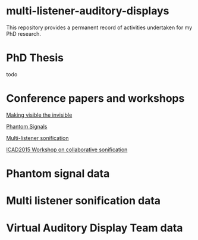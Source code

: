 # multi-listener-auditory-displays

This repository provides a permanent record of activities undertaken for my PhD research.

# PhD Thesis

todo

# Conference papers and workshops

[Making visible the invisible](https://github.com/dalmatianrex/multi-listener-auditory-displays/blob/master/Conference%20papers%20and%20workshops/Making_visible_the_invisible.pdf)

[Phantom Signals](https://github.com/dalmatianrex/multi-listener-auditory-displays/blob/master/Conference%20papers%20and%20workshops/Phantom.pdf)

[Multi-listener sonification](https://github.com/dalmatianrex/multi-listener-auditory-displays/blob/master/Conference%20papers%20and%20workshops/MLS.pdf)

[ICAD2015 Workshop on collaborative sonification](https://github.com/dalmatianrex/multi-listener-auditory-displays/blob/master/Conference%20papers%20and%20workshops/ICAD_2015_Workshop.pdf)

# Phantom signal data

# Multi listener sonification data

# Virtual Auditory Display Team data





